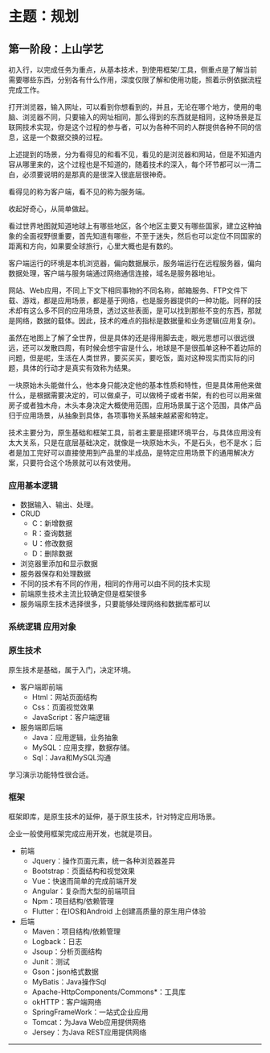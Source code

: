 #   主题：规划

##  第一阶段：上山学艺

初入行，以完成任务为重点，从基本技术，到使用框架/工具，侧重点是了解当前需要哪些东西，分别各有什么作用，深度仅限了解和使用功能，照着示例依据流程完成工作。

打开浏览器，输入网址，可以看到你想看到的，并且，无论在哪个地方，使用的电脑、浏览器不同，只要输入的网址相同，那么得到的东西就是相同，这种场景是互联网技术实现，你是这个过程的参与者，可以为各种不同的人群提供各种不同的信息，这是一个数据交换的过程。

上述提到的场景，分为看得见的和看不见，看见的是浏览器和网站，但是不知道内容从哪里来的，这个过程也是不知道的，随着技术的深入，每个环节都可以一清二白，必须要说明的是那真的是很深入很底层很神奇。

看得见的称为客户端，看不见的称为服务端。

收起好奇心，从简单做起。

看过世界地图就知道地球上有哪些地区，各个地区主要又有哪些国家，建立这种抽象的全面视野很重要，首先知道有哪些，不至于迷失，然后也可以定位不同国家的距离和方向，如果要全球旅行，心里大概也是有数的。

客户端运行的环境是本机浏览器，偏向数据展示，服务端运行在远程服务器，偏向数据处理，客户端与服务端通过网络通信连接，域名是服务器地址。

网站、Web应用，不同上下文下相同事物的不同名称，邮箱服务、FTP文件下载、游戏，都是应用场景，都是基于网络，也是服务器提供的一种功能。同样的技术却有这么多不同的应用场景，透过这些表面，是可以找到那些不变的东西，那就是网络，数据的载体。因此，技术的难点的指标是数据量和业务逻辑(应用复杂)。

虽然在地图上了解了全世界，但是具体的还是得用脚去走，眼光思想可以很远很远，还可以发散四周，有时候会想宇宙是什么，地球是不是很孤单这种不着边际的问题，但是呢，生活在人类世界，要买买买，要吃饭，面对这种现实而实际的问题，具体的行动才是真实有效称为结果。

一块原始木头能做什么，他本身只能决定他的基本性质和特性，但是具体用他来做什么，是根据需要决定的，可以做桌子，可以做椅子或者书架，有的也可以用来做房子或者独木舟，木头本身决定大概使用范围，应用场景属于这个范围，具体产品归于应用场景，从抽象到具体，各项事物关系越来越紧密和特定。

技术主要分为，原生基础和框架工具，前者主要是搭建环境平台，与具体应用没有太大关系，只是在底层基础决定，就像是一块原始木头，不是石头，也不是水；后者是加工完好可以直接使用到产品里的半成品，是特定应用场景下的通用解决方案，只要符合这个场景就可以有效使用。

### 应用基本逻辑
-   数据输入、输出、处理。
-   CRUD
    -   C：新增数据
    -   R：查询数据
    -   U：修改数据
    -   D：删除数据
-   浏览器里添加和显示数据
-   服务器保存和处理数据
-   不同的技术有不同的作用，相同的作用可以由不同的技术实现
-   前端原生技术主流比较确定但是框架很多
-   服务端原生技术选择很多，只要能够处理网络和数据库都可以

### 系统逻辑 应用对象

### 原生技术

原生技术是基础，属于入门，决定环境。

-   客户端即前端
    -   Html：网站页面结构
    -   Css：页面视觉效果
    -   JavaScript：客户端逻辑
-   服务端即后端
    -   Java：应用逻辑，业务抽象
    -   MySQL：应用支撑，数据存储。
    -   Sql：Java和MySQL沟通

学习演示功能特性很合适。

### 框架

框架即库，是原生技术的延伸，基于原生技术，针对特定应用场景。

企业一般使用框架完成应用开发，也就是项目。

-   前端
    -   Jquery：操作页面元素，统一各种浏览器差异
    -   Bootstrap：页面结构和视觉效果
    -   Vue：快速而简单的完成前端开发
    -   Angular：复杂而大型的前端项目
    -   Npm：项目结构/依赖管理
    -   Flutter：在IOS和Android 上创建高质量的原生用户体验
-   后端
    -   Maven：项目结构/依赖管理
    -   Logback：日志
    -   Jsoup：分析页面结构
    -   Junit：测试
    -   Gson：json格式数据
    -   MyBatis：Java操作Sql
    -   Apache-HttpComponents/Commons*：工具库
    -   okHTTP：客户端网络
    -   SpringFrameWork：一站式企业应用
    -   Tomcat：为Java Web应用提供网络
    -   Jersey：为Java REST应用提供网络

----






